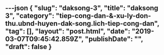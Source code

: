 ---json
{
    "slug": "daksong-3",
    "title": "daksong 3",
    "category": "tiep-cong-dan-&-xu-ly-don-thu.ubnd-huyen-dak-song.lich-tiep-cong-dan",
    "tag": [],
    "layout": "post.html",
    "date": "2019-03-07T09:45:42.859Z",
    "publishDate": "",
    "draft": false
}
---
